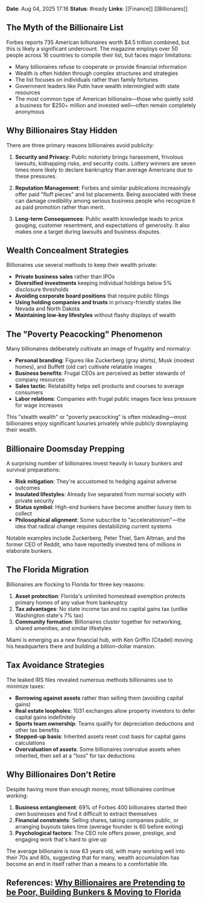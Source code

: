 **Date**: Aug 04, 2025 17:16
**Status**: #ready 
**Links**: [[Finance]] [[Billionares]]

## The Myth of the Billionaire List

Forbes reports 735 American billionaires worth $4.5 trillion combined, but this is likely a significant undercount. The magazine employs over 50 people across 16 countries to compile their list, but faces major limitations:

- Many billionaires refuse to cooperate or provide financial information
- Wealth is often hidden through complex structures and strategies
- The list focuses on individuals rather than family fortunes
- Government leaders like Putin have wealth intermingled with state resources
- The most common type of American billionaire—those who quietly sold a business for $250+ million and invested well—often remain completely anonymous

## Why Billionaires Stay Hidden

There are three primary reasons billionaires avoid publicity:

1. **Security and Privacy**: Public notoriety brings harassment, frivolous lawsuits, kidnapping risks, and security costs. Lottery winners are seven times more likely to declare bankruptcy than average Americans due to these pressures.
    
2. **Reputation Management**: Forbes and similar publications increasingly offer paid "fluff pieces" and list placements. Being associated with these can damage credibility among serious business people who recognize it as paid promotion rather than merit.
    
3. **Long-term Consequences**: Public wealth knowledge leads to price gouging, customer resentment, and expectations of generosity. It also makes one a target during lawsuits and business disputes.
    

## Wealth Concealment Strategies

Billionaires use several methods to keep their wealth private:

- **Private business sales** rather than IPOs
- **Diversified investments** keeping individual holdings below 5% disclosure thresholds
- **Avoiding corporate board positions** that require public filings
- **Using holding companies and trusts** in privacy-friendly states like Nevada and North Dakota
- **Maintaining low-key lifestyles** without flashy displays of wealth

## The "Poverty Peacocking" Phenomenon

Many billionaires deliberately cultivate an image of frugality and normalcy:

- **Personal branding**: Figures like Zuckerberg (gray shirts), Musk (modest homes), and Buffett (old car) cultivate relatable images
- **Business benefits**: Frugal CEOs are perceived as better stewards of company resources
- **Sales tactic**: Relatability helps sell products and courses to average consumers
- **Labor relations**: Companies with frugal public images face less pressure for wage increases

This "stealth wealth" or "poverty peacocking" is often misleading—most billionaires enjoy significant luxuries privately while publicly downplaying their wealth.

## Billionaire Doomsday Prepping

A surprising number of billionaires invest heavily in luxury bunkers and survival preparations:

- **Risk mitigation**: They're accustomed to hedging against adverse outcomes
- **Insulated lifestyles**: Already live separated from normal society with private security
- **Status symbol**: High-end bunkers have become another luxury item to collect
- **Philosophical alignment**: Some subscribe to "accelerationism"—the idea that radical change requires destabilizing current systems

Notable examples include Zuckerberg, Peter Thiel, Sam Altman, and the former CEO of Reddit, who have reportedly invested tens of millions in elaborate bunkers.

## The Florida Migration

Billionaires are flocking to Florida for three key reasons:

1. **Asset protection**: Florida's unlimited homestead exemption protects primary homes of any value from bankruptcy
2. **Tax advantages**: No state income tax and no capital gains tax (unlike Washington state's 7% tax)
3. **Community formation**: Billionaires cluster together for networking, shared amenities, and similar lifestyles

Miami is emerging as a new financial hub, with Ken Griffin (Citadel) moving his headquarters there and building a billion-dollar mansion.

## Tax Avoidance Strategies

The leaked IRS files revealed numerous methods billionaires use to minimize taxes:

- **Borrowing against assets** rather than selling them (avoiding capital gains)
- **Real estate loopholes**: 1031 exchanges allow property investors to defer capital gains indefinitely
- **Sports team ownership**: Teams qualify for depreciation deductions and other tax benefits
- **Stepped-up basis**: Inherited assets reset cost basis for capital gains calculations
- **Overvaluation of assets**: Some billionaires overvalue assets when inherited, then sell at a "loss" for tax deductions

## Why Billionaires Don't Retire

Despite having more than enough money, most billionaires continue working:

1. **Business entanglement**: 69% of Forbes 400 billionaires started their own businesses and find it difficult to extract themselves
2. **Financial constraints**: Selling shares, taking companies public, or arranging buyouts takes time (average founder is 60 before exiting)
3. **Psychological factors**: The CEO role offers power, prestige, and engaging work that's hard to give up

The average billionaire is now 63 years old, with many working well into their 70s and 80s, suggesting that for many, wealth accumulation has become an end in itself rather than a means to a comfortable life.

## References: [Why Billionaires are Pretending to be Poor, Building Bunkers & Moving to Florida](https://youtu.be/K0VD96tKkRg?si=sd15RM2ayOHXIzj-)